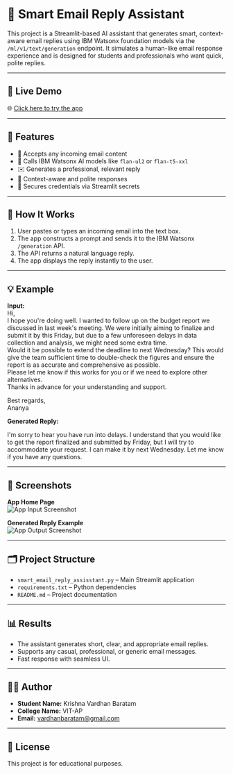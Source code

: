# 📧 Smart Email Reply Assistant

This project is a Streamlit-based AI assistant that generates smart, context-aware email replies using IBM Watsonx foundation models via the `/ml/v1/text/generation` endpoint. It simulates a human-like email response experience and is designed for students and professionals who want quick, polite replies.

---

## 🚀 Live Demo

🌐 [Click here to try the app](https://smartemailreplygenerator.streamlit.app/)

---

## 🎯 Features

- 📝 Accepts any incoming email content  
- 🤖 Calls IBM Watsonx AI models like `flan-ul2` or `flan-t5-xxl`  
- ✉️ Generates a professional, relevant reply  
- 🧠 Context-aware and polite responses  
- 🔐 Secures credentials via Streamlit secrets  

---

## 🔧 How It Works

1. User pastes or types an incoming email into the text box.  
2. The app constructs a prompt and sends it to the IBM Watsonx `/generation` API.  
3. The API returns a natural language reply.  
4. The app displays the reply instantly to the user.

---

## 💡 Example

**Input:**  
Hi,  
I hope you're doing well. I wanted to follow up on the budget report we discussed in last week's meeting. We were initially aiming to finalize and submit it by this Friday, but due to a few unforeseen delays in data collection and analysis, we might need some extra time.  
Would it be possible to extend the deadline to next Wednesday? This would give the team sufficient time to double-check the figures and ensure the report is as accurate and comprehensive as possible.  
Please let me know if this works for you or if we need to explore other alternatives.  
Thanks in advance for your understanding and support.  

Best regards,  
Ananya

**Generated Reply:**  

I'm sorry to hear you have run into delays. I understand that you would like to get the report finalized and submitted by Friday, but I will try to accommodate your request. I can make it by next Wednesday. Let me know if you have any questions.

---

## 📸 Screenshots

**App Home Page**  
![App Input Screenshot](https://github.com/Krishna1838/smart-email-reply-assisstant/blob/main/INPUT.png?raw=true)

**Generated Reply Example**  
![App Output Screenshot](https://github.com/Krishna1838/smart-email-reply-assisstant/blob/main/OUTPUT.png?raw=true)

---

## 🗂 Project Structure

- `smart_email_reply_assisstant.py` – Main Streamlit application  
- `requirements.txt` – Python dependencies  
- `README.md` – Project documentation  

---

## 📊 Results

- The assistant generates short, clear, and appropriate email replies.  
- Supports any casual, professional, or generic email messages.  
- Fast response with seamless UI.

---

## 👨‍💻 Author

- **Student Name:** Krishna Vardhan Baratam  
- **College Name:** VIT-AP  
- **Email:** vardhanbaratam@gmail.com  

---

## 📄 License

This project is for educational purposes.



